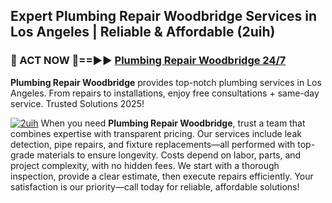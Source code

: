 ## Expert Plumbing Repair Woodbridge Services in Los Angeles | Reliable & Affordable (2uih)  

<h3>🚿 ACT NOW 🌟==►► <a href="https://tinyurl.com/2ne6vx2x" rel="nofollow">Plumbing Repair Woodbridge 24/7</a></h3>

**Plumbing Repair Woodbridge** provides top-notch plumbing services in Los Angeles. From repairs to installations, enjoy free consultations + same-day service. Trusted Solutions 2025!

[![2uih](https://i.imgur.com/4PFF4AK.jpeg)](https://tinyurl.com/2ne6vx2x)
When you need **Plumbing Repair Woodbridge**, trust a team that combines expertise with transparent pricing. Our services include leak detection, pipe repairs, and fixture replacements—all performed with top-grade materials to ensure longevity. Costs depend on labor, parts, and project complexity, with no hidden fees. We start with a thorough inspection, provide a clear estimate, then execute repairs efficiently. Your satisfaction is our priority—call today for reliable, affordable solutions!